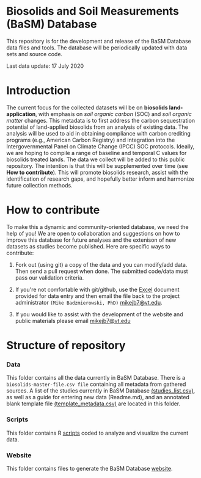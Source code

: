 # Biosolids and Soil Measurements (BaSM) Database

This repository is for the development and release of the BaSM Database data files and tools. The database will be periodically updated with data sets and source code.

Last data update: 17 July 2020

# Introduction


The current focus for the collected datasets will be on **biosolids land-application**, with emphasis on *soil organic carbon* (SOC) and *soil organic matter* changes. This metadata is to first address the carbon sequestration potential of land-applied biosolids from an analysis of existing data. The analysis will be used to aid in obtaining compliance with carbon crediting programs (e.g., American Carbon Registry) and integration into the Intergovernmental Panel on Climate Change (IPCC) SOC protocols. Ideally, we are hoping to compile a range of baseline and temporal C values for biosolids treated lands. The data we collect will be added to this public repository. The intention is that this will be supplemented over time (see **How to contribute**). This will promote biosolids research, assist with the identification of research gaps, and hopefully better inform and harmonize future collection methods.


# How to contribute


To make this a dynamic and community-oriented database, we need the help of you! We are open to collaboration and suggestions on how to improve this database for future analyses and the extenison of new datasets as studies become published. Here are specific ways to contribute:

1. Fork out (using git) a copy of the data and you can modify/add data. Then send a pull request when done. The submitted code/data must pass our validation criteria.

2. If you're not comfortable with git/github, use the [Excel](https://github.com/Biosolids-and-Soil-Measurement-Database/BaSM-Database/blob/master/data/metadata_contribution_template) document provided for data entry and then email the file back to the project administrator `(Mike Badzmierowski, PhD)` mikejb7@vt.edu.

3. If you would like to assist with the development of the website and public materials please email mikejb7@vt.edu

# Structure of repository

### Data

This folder contains all the data currently in BaSM Database. There is a `biosolids-master-file.csv file` containing all metadata from gathered sources. A list of the studies currently in BaSM Database [(studies_list.csv)](https://github.com/Biosolids-and-Soil-Measurement-Database/BaSM-Database/blob/master/data/studies_list), as well as a guide for entering new data (Readme.md), and an annotated blank template file [(template_metadata.csv)](https://github.com/Biosolids-and-Soil-Measurement-Database/BaSM-Database/blob/master/data/metadata_contribution_template) are located in this folder.

### Scripts

This folder contains R [scripts](https://github.com/Biosolids-and-Soil-Measurement-Database/BaSM-Database/tree/master/scripts) coded to analyze and visualize the current data.

### Website

This folder contains files to generate the BaSM Database [website](https://github.com/Biosolids-and-Soil-Measurement-Database/BaSM-Database/tree/master/website).

